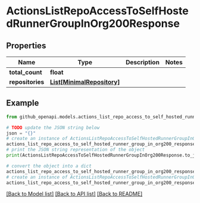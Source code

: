 # ActionsListRepoAccessToSelfHostedRunnerGroupInOrg200Response


## Properties

Name | Type | Description | Notes
------------ | ------------- | ------------- | -------------
**total_count** | **float** |  | 
**repositories** | [**List[MinimalRepository]**](MinimalRepository.md) |  | 

## Example

```python
from github_openapi.models.actions_list_repo_access_to_self_hosted_runner_group_in_org200_response import ActionsListRepoAccessToSelfHostedRunnerGroupInOrg200Response

# TODO update the JSON string below
json = "{}"
# create an instance of ActionsListRepoAccessToSelfHostedRunnerGroupInOrg200Response from a JSON string
actions_list_repo_access_to_self_hosted_runner_group_in_org200_response_instance = ActionsListRepoAccessToSelfHostedRunnerGroupInOrg200Response.from_json(json)
# print the JSON string representation of the object
print(ActionsListRepoAccessToSelfHostedRunnerGroupInOrg200Response.to_json())

# convert the object into a dict
actions_list_repo_access_to_self_hosted_runner_group_in_org200_response_dict = actions_list_repo_access_to_self_hosted_runner_group_in_org200_response_instance.to_dict()
# create an instance of ActionsListRepoAccessToSelfHostedRunnerGroupInOrg200Response from a dict
actions_list_repo_access_to_self_hosted_runner_group_in_org200_response_from_dict = ActionsListRepoAccessToSelfHostedRunnerGroupInOrg200Response.from_dict(actions_list_repo_access_to_self_hosted_runner_group_in_org200_response_dict)
```
[[Back to Model list]](../README.md#documentation-for-models) [[Back to API list]](../README.md#documentation-for-api-endpoints) [[Back to README]](../README.md)


